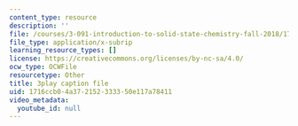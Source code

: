 ```yaml
---
content_type: resource
description: ''
file: /courses/3-091-introduction-to-solid-state-chemistry-fall-2018/1716ccb04a372152333350e117a78411_uOEXP2WEo3M.srt
file_type: application/x-subrip
learning_resource_types: []
license: https://creativecommons.org/licenses/by-nc-sa/4.0/
ocw_type: OCWFile
resourcetype: Other
title: 3play caption file
uid: 1716ccb0-4a37-2152-3333-50e117a78411
video_metadata:
  youtube_id: null
---
```


